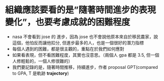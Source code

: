 # 組織應該要看的是”隨著時間進步的表現變化”，也要考慮成就的困難程度
- nasa 不會看到 jose 的 進步，因為 jose 也不會說他原本來自於移民農家，說這個，他怕反而讓他扣分, 但進步最多的人，也是一個很好的潛力指標
- 每個人遇到的困難，都是很主觀的，重點在於我們如何應對
- 如果看表現，但不看困難程度，其實也沒意思。（兩個人 gpa 都是 3.5, 但一個人修輕鬆的，一個人修很難的）
- 我們要記錄的是，隨著時間推移，持續進步，作者 proposal GPT(compared to GPA, T 是軌跡 **trajectory**)